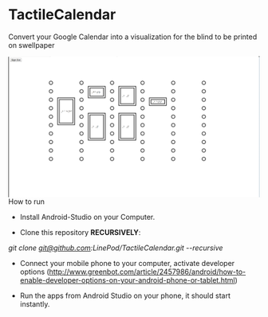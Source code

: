 # TactileCalendar
Convert your Google Calendar into a visualization for the blind to be printed on swellpaper

<img src="braillecalender.png" align="left" width="1000" >

How to run
- Install Android-Studio on your Computer.

- Clone this repository **RECURSIVELY**:

_git clone git@github.com:LinePod/TactileCalendar.git --recursive_

- Connect your mobile phone to your computer, activate developer options (http://www.greenbot.com/article/2457986/android/how-to-enable-developer-options-on-your-android-phone-or-tablet.html)

- Run the apps from Android Studio on your phone, it should start instantly.
